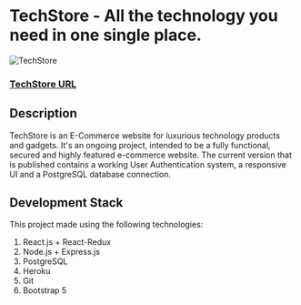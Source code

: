 # TechStore - All the technology you need in one single place.

![TechStore](https://eamobileisrael.com/techstore.png)


### [TechStore URL](http://techstore1.herokuapp.com/)


## Description
TechStore is an E-Commerce website for luxurious technology products and gadgets.
It's an ongoing project, intended to be a fully functional, secured and highly featured e-commerce website.
The current version that is published contains a working User Authentication system, a responsive UI and a PostgreSQL database connection.

## Development Stack
This project made using the following technologies:

1) React.js + React-Redux
2) Node.js + Express.js
3) PostgreSQL
4) Heroku
5) Git
6) Bootstrap 5

